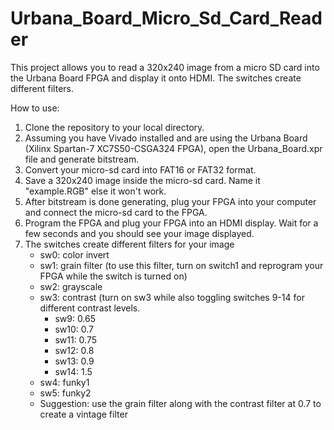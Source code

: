 # Urbana_Board_Micro_Sd_Card_Reader
This project allows you to read a 320x240 image from a micro SD card into the Urbana Board FPGA and display it onto HDMI. The switches create different filters.

How to use:
1. Clone the repository to your local directory.
2. Assuming you have Vivado installed and are using the Urbana Board (Xilinx Spartan-7 XC7S50-CSGA324 FPGA), open the Urbana_Board.xpr file and generate bitstream.
3. Convert your micro-sd card into FAT16 or FAT32 format.
4. Save a 320x240 image inside the micro-sd card. Name it "example.RGB" else it won't work.
5. After bitstream is done generating, plug your FPGA into your computer and connect the micro-sd card to the FPGA.
6. Program the FPGA and plug your FPGA into an HDMI display. Wait for a few seconds and you should see your image displayed.
7. The switches create different filters for your image
   - sw0: color invert
   - sw1: grain filter (to use this filter, turn on switch1 and reprogram your FPGA while the switch is turned on)
   - sw2: grayscale
   - sw3: contrast (turn on sw3 while also toggling switches 9-14 for different contrast levels.
     - sw9: 0.65
     - sw10: 0.7
     - sw11: 0.75
     - sw12: 0.8
     - sw13: 0.9
     - sw14: 1.5
   - sw4: funky1
   - sw5: funky2
   - Suggestion: use the grain filter along with the contrast filter at 0.7 to create a vintage filter
